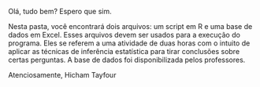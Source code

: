 Olá, tudo bem? Espero que sim.

Nesta pasta, você encontrará dois arquivos: um script em R e uma base de dados em Excel. Esses arquivos devem ser usados para a execução do programa. Eles se referem a uma atividade de duas horas com o intuito de aplicar as técnicas de inferência estatística para tirar conclusões sobre certas perguntas. A base de dados foi disponibilizada pelos professores.

Atenciosamente, Hicham Tayfour
